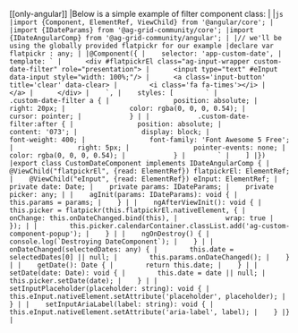 [[only-angular]]
|Below is a simple example of filter component class:
|
|```js
|import {Component, ElementRef, ViewChild} from '@angular/core';
|
|import {IDateParams} from '@ag-grid-community/core';
|import {IDateAngularComp} from '@ag-grid-community/angular';
|
|// we'll be using the globally provided flatpickr for our example
|declare var flatpickr : any;
|
|@Component({
|    selector: 'app-custom-date',
|    template: `
|      <div #flatpickrEl class="ag-input-wrapper custom-date-filter" role="presentation">
|      <input type="text" #eInput data-input style="width: 100%;"/>
|      <a class='input-button' title='clear' data-clear>
|        <i class='fa fa-times'></i>
|      </a>
|      </div>
|    `,
|    styles: [        `
|            .custom-date-filter a {
|                position: absolute;
|                right: 20px;
|                color: rgba(0, 0, 0, 0.54);
|                cursor: pointer;
|            }
|
|            .custom-date-filter:after {
|                position: absolute;
|                content: '073';
|                display: block;
|                font-weight: 400;
|                font-family: 'Font Awesome 5 Free';
|                right: 5px;
|                pointer-events: none;
|                color: rgba(0, 0, 0, 0.54);
|            }
|        `
|    ]
|})
|export class CustomDateComponent implements IDateAngularComp {
|    @ViewChild("flatpickrEl", {read: ElementRef}) flatpickrEl: ElementRef;
|    @ViewChild("eInput", {read: ElementRef}) eInput: ElementRef;
|    private date: Date;
|    private params: IDateParams;
|    private picker: any;
|
|    agInit(params: IDateParams): void {
|        this.params = params;
|    }
|
|    ngAfterViewInit(): void {
|        this.picker = flatpickr(this.flatpickrEl.nativeElement, {
|            onChange: this.onDateChanged.bind(this),
|            wrap: true
|        });
|
|        this.picker.calendarContainer.classList.add('ag-custom-component-popup');
|    }
|
|    ngOnDestroy() {
|        console.log(`Destroying DateComponent`);
|    }
|
|    onDateChanged(selectedDates: any) {
|        this.date = selectedDates[0] || null;
|        this.params.onDateChanged();
|    }
|
|    getDate(): Date {
|        return this.date;
|    }
|
|    setDate(date: Date): void {
|        this.date = date || null;
|        this.picker.setDate(date);
|    }
|
|    setInputPlaceholder(placeholder: string): void {
|        this.eInput.nativeElement.setAttribute('placeholder', placeholder);
|    }
|
|    setInputAriaLabel(label: string): void {
|        this.eInput.nativeElement.setAttribute('aria-label', label);
|    }
|}
|```
